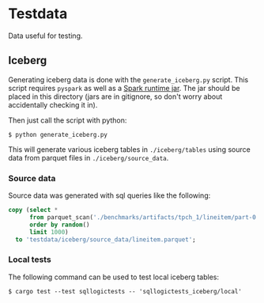 # Testdata

Data useful for testing.

## Iceberg

Generating iceberg data is done with the `generate_iceberg.py` script. This
script requires `pyspark` as well as a [Spark runtime jar](https://iceberg.apache.org/releases/).
The jar should be placed in this directory (jars are in gitignore, so don't
worry about accidentally checking it in).

Then just call the script with python:

```
$ python generate_iceberg.py
```

This will generate various iceberg tables in `./iceberg/tables` using source
data from parquet files in `./iceberg/source_data`.

### Source data

Source data was generated with sql queries like the following:

```sql
copy (select *
      from parquet_scan('./benchmarks/artifacts/tpch_1/lineitem/part-0.parquet')
      order by random()
      limit 1000)
  to 'testdata/iceberg/source_data/lineitem.parquet';
```

### Local tests

The following command can be used to test local iceberg tables:

```
$ cargo test --test sqllogictests -- 'sqllogictests_iceberg/local'
```
